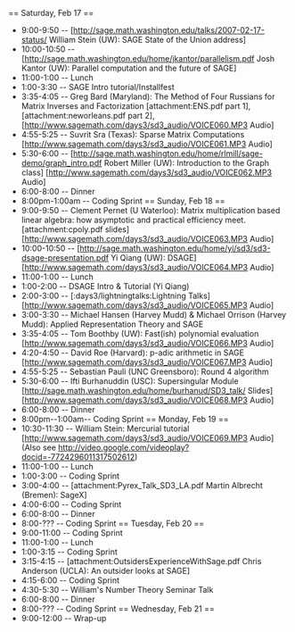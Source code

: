 == Saturday, Feb 17 ==
 * 9:00-9:50 -- [http://sage.math.washington.edu/talks/2007-02-17-status/ William Stein (UW): SAGE State of the Union address]
 * 10:00-10:50 -- [http://sage.math.washington.edu/home/jkantor/parallelism.pdf Josh Kantor (UW): Parallel computation and the future of SAGE]
 * 11:00-1:00 -- Lunch
 * 1:00-3:30 -- SAGE Intro tutorial/Installfest
 * 3:35-4:05 -- Greg Bard (Maryland): The Method of Four Russians for Matrix Inverses and Factorization [attachment:ENS.pdf part 1], [attachment:neworleans.pdf part 2], [http://www.sagemath.com/days3/sd3_audio/VOICE060.MP3 Audio]
 * 4:55-5:25 -- Suvrit Sra (Texas): Sparse Matrix Computations [http://www.sagemath.com/days3/sd3_audio/VOICE061.MP3 Audio]
 * 5:30-6:00 -- [http://sage.math.washington.edu/home/rlmill/sage-demo/graph_intro.pdf Robert Miller (UW): Introduction to the Graph class] [http://www.sagemath.com/days3/sd3_audio/VOICE062.MP3 Audio]
 * 6:00-8:00 -- Dinner
 * 8:00pm-1:00am -- Coding Sprint
== Sunday, Feb 18 ==
 * 9:00-9:50 -- Clement Pernet (U Waterloo): Matrix multiplication based linear algebra: how asymptotic and practical efficiency meet. [attachment:cpoly.pdf slides] [http://www.sagemath.com/days3/sd3_audio/VOICE063.MP3 Audio]
 * 10:00-10:50 -- [http://sage.math.washington.edu/home/yi/sd3/sd3-dsage-presentation.pdf Yi Qiang (UW): DSAGE] [http://www.sagemath.com/days3/sd3_audio/VOICE064.MP3 Audio]
 * 11:00-1:00 -- Lunch
 * 1:00-2:00 -- DSAGE Intro & Tutorial (Yi Qiang)
 * 2:00-3:00 -- [:days3/lightningtalks:Lightning Talks] [http://www.sagemath.com/days3/sd3_audio/VOICE065.MP3 Audio]
 * 3:00-3:30 -- Michael Hansen (Harvey Mudd) & Michael Orrison (Harvey Mudd):  Applied Representation Theory and SAGE
 * 3:35-4:05 -- Tom Boothby (UW): Fast(ish) polynomial evaluation [http://www.sagemath.com/days3/sd3_audio/VOICE066.MP3 Audio]
 * 4:20-4:50 -- David Roe (Harvard): p-adic arithmetic in SAGE [http://www.sagemath.com/days3/sd3_audio/VOICE067.MP3 Audio]
 * 4:55-5:25 -- Sebastian Pauli (UNC Greensboro): Round 4 algorithm
 * 5:30-6:00 -- Ifti Burhanuddin (USC): Supersingular Module [http://sage.math.washington.edu/home/burhanud/SD3_talk/ Slides] [http://www.sagemath.com/days3/sd3_audio/VOICE068.MP3 Audio]
 * 6:00-8:00 -- Dinner
 * 8:00pm--1:00am-- Coding Sprint
== Monday, Feb 19 ==
 * 10:30-11:30 -- William Stein: Mercurial tutorial [http://www.sagemath.com/days3/sd3_audio/VOICE069.MP3 Audio] (Also see http://video.google.com/videoplay?docid=-7724296011317502612)
 * 11:00-1:00 -- Lunch
 * 1:00-3:00 -- Coding Sprint
 * 3:00-4:00 -- [attachment:Pyrex_Talk_SD3_LA.pdf Martin Albrecht (Bremen): SageX]
 * 4:00-6:00 -- Coding Sprint
 * 6:00-8:00 -- Dinner
 * 8:00-??? -- Coding Sprint
== Tuesday, Feb 20 ==
 * 9:00-11:00 -- Coding Sprint
 * 11:00-1:00 -- Lunch
 * 1:00-3:15 -- Coding Sprint
 * 3:15-4:15 -- [attachment:OutsidersExperienceWithSage.pdf Chris Anderson (UCLA): An outsider looks at SAGE]
 * 4:15-6:00 -- Coding Sprint
 * 4:30-5:30 -- William's Number Theory Seminar Talk
 * 6:00-8:00 -- Dinner
 * 8:00-??? -- Coding Sprint
== Wednesday, Feb 21 ==
 * 9:00-12:00 -- Wrap-up
